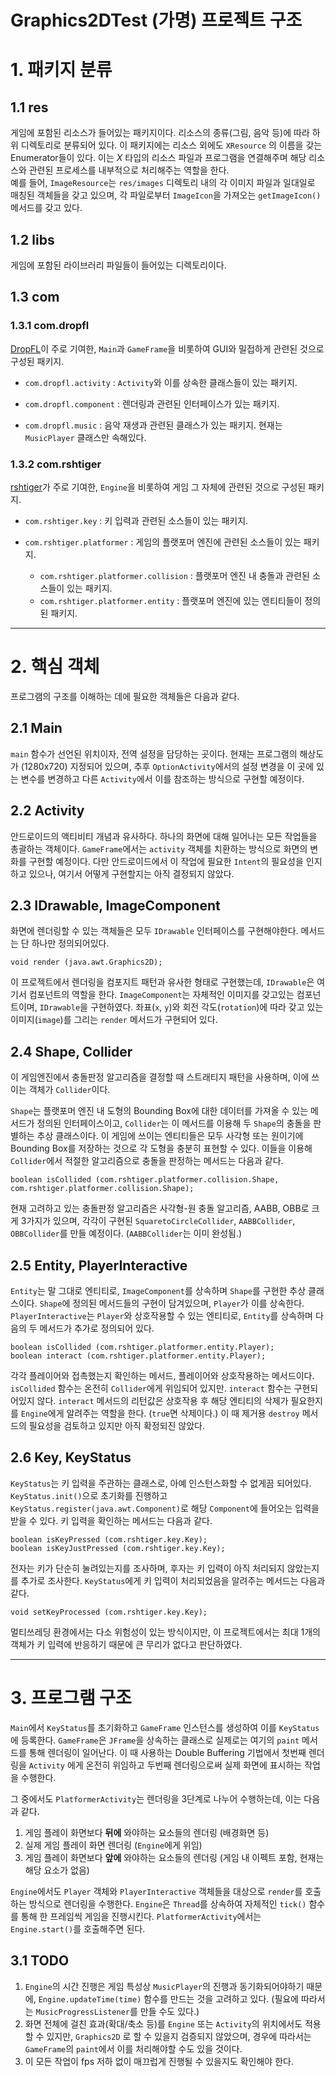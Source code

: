 Graphics2DTest (가명) 프로젝트 구조
=================================
# 1. 패키지 분류

## 1.1 res
게임에 포함된 리소스가 들어있는 패키지이다. 리소스의 종류(그림, 음악 등)에 따라 하위 디렉토리로 분류되어 있다. 이 패키지에는 리소스 외에도 `XResource` 의 이름을 갖는 Enumerator들이 있다. 이는 *X* 타입의 리소스 파일과 프로그램을 연결해주며 해당 리소스와 관련된 프로세스를 내부적으로 처리해주는 역할을 한다.   
예를 들어, `ImageResource`는 `res/images` 디렉토리 내의 각 이미지 파일과 일대일로 매칭된 객체들을 갖고 있으며, 각 파일로부터 `ImageIcon`을 가져오는 `getImageIcon()` 메서드를 갖고 있다.

## 1.2 libs
게임에 포함된 라이브러리 파일들이 들어있는 디렉토리이다.

## 1.3 com
### 1.3.1 com.dropfl
[DropFL](https://github.com/DropFL)이 주로 기여한, `Main`과 `GameFrame`을 비롯하여 GUI와 밀접하게 관련된 것으로 구성된 패키지.

* `com.dropfl.activity` : `Activity`와 이를 상속한 클래스들이 있는 패키지.

* `com.dropfl.component` : 렌더링과 관련된 인터페이스가 있는 패키지.

* `com.dropfl.music` : 음악 재생과 관련된 클래스가 있는 패키지. 현재는 `MusicPlayer` 클래스만 속해있다.

### 1.3.2 com.rshtiger
[rshtiger](https://github.com/rshtiger)가 주로 기여한, `Engine`을 비롯하여 게임 그 자체에 관련된 것으로 구성된 패키지.

* `com.rshtiger.key` : 키 입력과 관련된 소스들이 있는 패키지.

* `com.rshtiger.platformer` : 게임의 플랫포머 엔진에 관련된 소스들이 있는 패키지.
    - `com.rshtiger.platformer.collision` : 플랫포머 엔진 내 충돌과 관련된 소스들이 있는 패키지.
    - `com.rshtiger.platformer.entity` : 플랫포머 엔진에 있는 엔티티들이 정의된 패키지.

***
# 2. 핵심 객체
프로그램의 구조를 이해하는 데에 필요한 객체들은 다음과 같다.

## 2.1 Main
`main` 함수가 선언된 위치이자, 전역 설정을 담당하는 곳이다. 현재는 프로그램의 해상도가 (1280x720) 지정되어 있으며, 추후 `OptionActivity`에서의 설정 변경을 이 곳에 있는 변수를 변경하고 다른 `Activity`에서 이를 참조하는 방식으로 구현할 예정이다.

## 2.2 Activity
안드로이드의 액티비티 개념과 유사하다. 하나의 화면에 대해 일어나는 모든 작업들을 총괄하는 객체이다. `GameFrame`에서는 `activity` 객체를 치환하는 방식으로 화면의 변화를 구현할 예정이다. 다만 안드로이드에서 이 작업에 필요한 `Intent`의 필요성을 인지하고 있으나, 여기서 어떻게 구현할지는 아직 결정되지 않았다.

## 2.3 IDrawable, ImageComponent
화면에 렌더링할 수 있는 객체들은 모두 `IDrawable` 인터페이스를 구현해야한다. 메서드는 단 하나만 정의되어있다.

	void render (java.awt.Graphics2D);
이 프로젝트에서 렌더링을 컴포지트 패턴과 유사한 형태로 구현했는데, `IDrawable`은 여기서 컴포넌트의 역할을 한다.
`ImageComponent`는 자체적인 이미지를 갖고있는 컴포넌트이며, `IDrawable`을 구현하였다. 좌표(`x`, `y`)와 회전 각도(`rotation`)에 따라 갖고 있는 이미지(`image`)를 그리는 `render` 메서드가 구현되어 있다.

## 2.4 Shape, Collider
이 게임엔진에서 충돌판정 알고리즘을 결정할 때 스트래티지 패턴을 사용하며, 이에 쓰이는 객체가 `Collider`이다.

`Shape`는 플랫포머 엔진 내 도형의 Bounding Box에 대한 데이터를 가져올 수 있는 메서드가 정의된 인터페이스이고, `Collider`는 이 메서드를 이용해 두 `Shape`의 충돌을 판별하는 추상 클래스이다. 이 게임에 쓰이는 엔티티들은 모두 사각형 또는 원이기에 Bounding Box를 저장하는 것으로 각 도형을 충분히 표현할 수 있다. 이들을 이용해 `Collider`에서 적절한 알고리즘으로 충돌을 판정하는 메서드는 다음과 같다.

	boolean isCollided (com.rshtiger.platformer.collision.Shape, com.rshtiger.platformer.collision.Shape);

현재 고려하고 있는 충돌판정 알고리즘은 사각형-원 충돌 알고리즘, AABB, OBB로 크게 3가지가 있으며, 각각이 구현된 `SquaretoCircleCollider`, `AABBCollider`, `OBBCollider`를 만들 예정이다. (`AABBCollider`는 이미 완성됨.)

## 2.5 Entity, PlayerInteractive
`Entity`는 말 그대로 엔티티로, `ImageComponent`를 상속하며 `Shape`를 구현한 추상 클래스이다. `Shape`에 정의된 메서드들의 구현이 담겨있으며, `Player`가 이를 상속한다. `PlayerInteractive`는 `Player`와 상호작용할 수 있는 엔티티로, `Entity`를 상속하며 다음의 두 메서드가 추가로 정의되어 있다.

	boolean isCollided (com.rshtiger.platformer.entity.Player);
	boolean interact (com.rshtiger.platformer.entity.Player);
각각 플레이어와 접촉했는지 확인하는 메서드, 플레이어와 상호작용하는 메서드이다. `isCollided` 함수는 온전히 `Collider`에게 위임되어 있지만. `interact` 함수는 구현되어있지 않다. `interact` 메서드의 리턴값은 상호작용 후 해당 엔티티의 삭제가 필요한지를 `Engine`에게 알려주는 역할을 한다. (`true`면 삭제이다.) 이 때 제거용 `destroy` 메서드의 필요성을 검토하고 있지만 아직 확정되진 않았다.

## 2.6 Key, KeyStatus
`KeyStatus`는 키 입력을 주관하는 클래스로, 아예 인스턴스화할 수 없게끔 되어있다. `KeyStatus.init()`으로 초기화를 진행하고 `KeyStatus.register(java.awt.Component)`로 해당 `Component`에 들어오는 입력을 받을 수 있다. 키 입력을 확인하는 메서드는 다음과 같다.

	boolean isKeyPressed (com.rshtiger.key.Key);
	boolean isKeyJustPressed (com.rshtiger.key.Key);
전자는 키가 단순히 눌려있는지를 조사하며, 후자는 키 입력이 아직 처리되지 않았는지를 추가로 조사한다. `KeyStatus`에게 키 입력이 처리되었음을 알려주는 메서드는 다음과 같다.

	void setKeyProcessed (com.rshtiger.key.Key);
멀티쓰레딩 환경에서는 다소 위험성이 있는 방식이지만, 이 프로젝트에서는 최대 1개의 객체가 키 입력에 반응하기 때문에 큰 무리가 없다고 판단하였다.

***
# 3. 프로그램 구조
`Main`에서 `KeyStatus`를 초기화하고 `GameFrame` 인스턴스를 생성하여 이를 `KeyStatus`에 등록한다. `GameFrame`은 `JFrame`을 상속하는 클래스로 실제로는 여기의 `paint` 메서드를 통해 렌더링이 일어난다. 이 때 사용하는 Double Buffering 기법에서 첫번째 렌더링을 `Activity` 에게 온전히 위임하고 두번째 렌더링으로써 실제 화면에 표시하는 작업을 수행한다.

그 중에서도 `PlatformerActivity`는 렌더링을 3단계로 나누어 수행하는데, 이는 다음과 같다.
1. 게임 플레이 화면보다 **뒤에** 와야하는 요소들의 렌더링 (배경화면 등)
2. 실제 게임 플레이 화면 렌더링 (`Engine`에게 위임)
3. 게임 플레이 화면보다 **앞에** 와야하는 요소들의 렌더링 (게임 내 이펙트 포함, 현재는 해당 요소가 없음)

`Engine`에서도 `Player` 객체와 `PlayerInteractive` 객체들을 대상으로 `render`를 호출하는 방식으로 렌더링을 수행한다. `Engine`은 `Thread`를 상속하여 자체적인 `tick()` 함수를 통해 한 프레임씩 게임을 진행시킨다. `PlatformerActivity`에서는 `Engine.start()`를 호출해주면 된다.

## 3.1 TODO
1. `Engine`의 시간 진행은 게임 특성상 `MusicPlayer`의 진행과 동기화되어야하기 때문에, `Engine.updateTime(time)` 함수를 만드는 것을 고려하고 있다. (필요에 따라서는 `MusicProgressListener`를 만들 수도 있다.)
2. 화면 전체에 걸친 효과(확대/축소 등)를 `Engine` 또는 `Activity`의 위치에서도 적용할 수 있지만, `Graphics2D` 로 할 수 있을지 검증되지 않았으며, 경우에 따라서는 `GameFrame`의 `paint`에서 이를 처리해야할 수도 있을 것이다.
3. 이 모든 작업이 fps 저하 없이 매끄럽게 진행될 수 있을지도 확인해야 한다.
